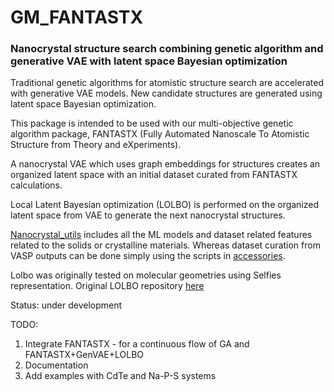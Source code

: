 # GM_FANTASTX

### Nanocrystal structure search combining genetic algorithm and generative VAE with latent space Bayesian optimization

Traditional genetic algorithms for atomistic structure search are accelerated with generative VAE models. New candidate structures are generated using latent space Bayesian optimization. 

This package is intended to be used with our multi-objective genetic algorithm package, FANTASTX (Fully Automated Nanoscale To Atomistic Structure from Theory and eXperiments).

A nanocrystal VAE which uses graph embeddings for structures creates an organized latent space with an initial dataset curated from FANTASTX calculations. 

Local Latent Bayesian optimization (LOLBO) is performed on the organized latent space from VAE to generate the next nanocrystal structures. 

[Nanocrystal_utils](https://github.com/kvs11/GM_Fantastx/tree/main/lolbo/utils/nanocrystal_utils) includes all the ML models and dataset related features related to the solids or crystalline materials. Whereas dataset curation from VASP outputs can be done simply using the scripts in [accessories](https://github.com/kvs11/GM_Fantastx/tree/main/accessories). 

Lolbo was originally tested on molecular geometries using Selfies representation. Original LOLBO repository [here](https://github.com/nataliemaus/lolbo)

Status: under development

TODO:

1. Integrate FANTASTX -  for a continuous flow of GA and FANTASTX+GenVAE+LOLBO
2. Documentation
3. Add examples with CdTe and Na-P-S systems
